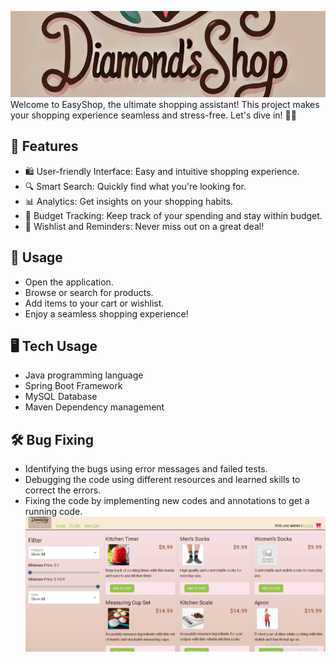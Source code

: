 
![img_3.png](img_3.png)
Welcome to EasyShop, the ultimate shopping assistant! This project makes your shopping experience seamless and stress-free. Let's dive in! 🛒✨

## **🎯 Features**
* 🛍️ User-friendly Interface: Easy and intuitive shopping experience.
* 🔍 Smart Search: Quickly find what you're looking for.
* 📊 Analytics: Get insights on your shopping habits.
* 💸 Budget Tracking: Keep track of your spending and stay within budget.
* 📅 Wishlist and Reminders: Never miss out on a great deal!


## **🚀 Usage**

* Open the application.
* Browse or search for products.
* Add items to your cart or wishlist.
* Enjoy a seamless shopping experience!

## **🖥️ Tech Usage**

* Java programming language
* Spring Boot Framework
* MySQL Database
* Maven Dependency management

## **🛠️ Bug Fixing**

* Identifying the bugs using error messages and failed tests.
* Debugging the code using different resources and learned skills to correct the errors.
* Fixing the code by implementing new codes and annotations to get a running code.
![img_1.png](img_1.png)